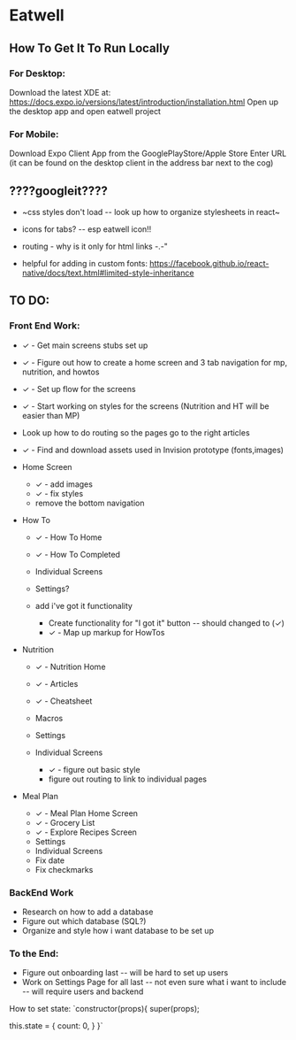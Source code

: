 # Eatwell

## How To Get It To Run Locally
### For Desktop:
Download the latest XDE at: https://docs.expo.io/versions/latest/introduction/installation.html
Open up the desktop app and open eatwell project

### For Mobile:
Download Expo Client App from the GooglePlayStore/Apple Store
Enter URL (it can be found on the desktop client in the address bar next to the cog)

## ????googleit????
* ~css styles don't load -- look up how to organize stylesheets in react~
* icons for tabs? -- esp eatwell icon!!
* routing - why is it only for html links -.-"

* helpful for adding in custom fonts: https://facebook.github.io/react-native/docs/text.html#limited-style-inheritance

## TO DO:
### Front End Work:
* ✓ - Get main screens stubs set up
* ✓ - Figure out how to create a home screen and 3 tab navigation for mp, nutrition, and howtos
* ✓ - Set up flow for the screens
* ✓ - Start working on styles for the screens (Nutrition and HT will be easier than MP)
* Look up how to do routing so the pages go to the right articles
* ✓ - Find and download assets used in Invision prototype (fonts,images)


* Home Screen
	* ✓ - add images
	* ✓ - fix styles
	* remove the bottom navigation

* How To
	* ✓ -  How To Home
	* ✓ -  How To Completed
	* Individual Screens
	* Settings?
	* add i've got it functionality

		* Create functionality for "I got it" button -- should changed to (✓)
		* ✓ - Map up markup for HowTos

* Nutrition
	* ✓ - Nutrition Home
	* ✓ - Articles
	* ✓ - Cheatsheet
	* Macros
	* Settings
	* Individual Screens

		* ✓ - figure out basic style
		* figure out routing to link to individual pages

* Meal Plan
	* ✓ - Meal Plan Home Screen
	* ✓ - Grocery List
	*  ✓ - Explore Recipes Screen
	* Settings
	* Individual Screens
	* Fix date
	* Fix checkmarks


### BackEnd Work
* Research on how to add a database
* Figure out which database (SQL?)
* Organize and style how i want database to be set up

### To the End:
* Figure out onboarding last -- will be hard to set up users
* Work on Settings Page for all last -- not even sure what i want to include -- will require users and backend

How to set state:
`constructor(props){
   super(props);

   this.state = {
      count: 0,
   }
}`
